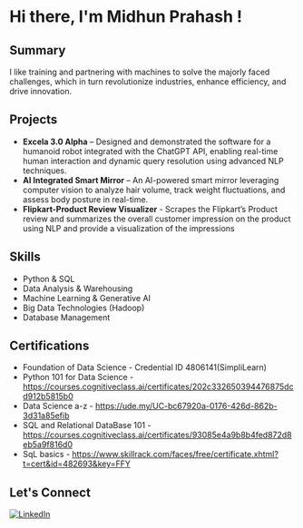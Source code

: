 # Hi there, I'm Midhun Prahash ! 

## Summary
I like training and partnering with machines to solve the majorly faced challenges, which in turn revolutionize industries,
enhance efficiency, and drive innovation.

## Projects
- **Excela 3.0 Alpha** – Designed and demonstrated the software for a humanoid robot integrated with the ChatGPT API, enabling real-time human interaction and dynamic query resolution using advanced NLP techniques.  
- **AI Integrated Smart Mirror** – An AI-powered smart mirror leveraging computer vision to analyze hair volume, track weight fluctuations, and assess body posture in real-time.  
- **Flipkart-Product Review Visualizer** - Scrapes the Flipkart’s Product review and summarizes the overall customer
impression on the product using NLP and provide a visualization of the impressions  

## Skills
- Python & SQL
- Data Analysis & Warehousing
- Machine Learning & Generative AI
- Big Data Technologies (Hadoop)
- Database Management

## Certifications
- Foundation of Data Science - Credential ID 4806141(SimpliLearn)
- Python 101 for Data Science - https://courses.cognitiveclass.ai/certificates/202c332650394476875dcd912b5815b0
- Data Science a-z - https://ude.my/UC-bc67920a-0176-426d-862b-3d31a85efib
- SQL and Relational DataBase 101 - https://courses.cognitiveclass.ai/certificates/93085e4a9b8b4fed872d8eb5a9f816d0
- SqL basics - https://www.skillrack.com/faces/free/certificate.xhtml?t=cert&id=482693&key=FFY

## Let's Connect
[![LinkedIn](https://img.shields.io/badge/LinkedIn-0A66C2?style=for-the-badge&logo=linkedin&logoColor=white)](https://www.linkedin.com/in/midhun-prahash-14ab24292/)  


